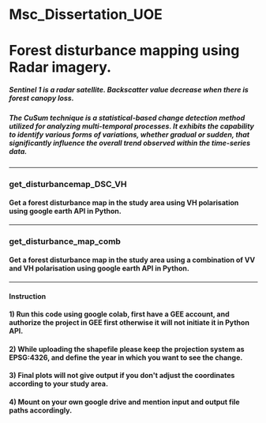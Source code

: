 # Msc_Dissertation_UOE
# Forest disturbance mapping using Radar imagery.
##### Sentinel 1 is a radar satellite. Backscatter value decrease when there is forest canopy loss.
##### The CuSum technique is a statistical-based change detection method utilized for analyzing multi-temporal processes. It exhibits the capability to identify various forms of variations, whether gradual or sudden, that significantly influence the overall trend observed within the time-series data.

------------------------------------------------------------------------------------------------------------------------------------------

### get_disturbancemap_DSC_VH
#### Get a forest disturbance map in the study area using VH polarisation using google earth API in Python. 
-------------------------------------------------------------------------------------------------------------------------
### get_disturbance_map_comb
#### Get a forest disturbance map in the study area using a combination of VV and VH polarisation using google earth API in Python. 
-------------------------------------------------------------------------------------------------------------------------------------

#### Instruction
#### 1) Run this code using google colab, first have a GEE account, and authorize the project in GEE first otherwise it will not initiate it in Python API. 
#### 2) While uploading the shapefile please keep the projection system as EPSG:4326, and define the year in which you want to see the change. 
#### 3) Final plots will not give output if you don't adjust the coordinates according to your study area.
#### 4) Mount on your own google drive and mention input and output file paths accordingly.
